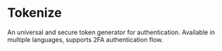 # Tokenize

An universal and secure token generator for authentication. Available in multiple languages, supports 2FA authentication
flow.
